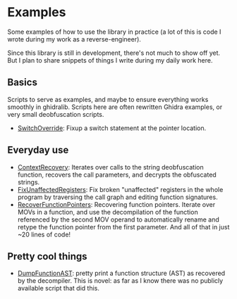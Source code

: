 # Examples

Some examples of how to use the library in practice (a lot of this is code
I wrote during my work as a reverse-engineer).

Since this library is still in development, there's not much to show off yet.
But I plan to share snippets of things I write during my daily work here.

## Basics

Scripts to serve as examples, and maybe to ensure everything works smoothly in ghidralib.
Scripts here are often rewritten Ghidra examples, or very small deobfuscation scripts.

* [SwitchOverride](./SwitchOverride.py): Fixup a switch statement at the pointer location.

## Everyday use

* [ContextRecovery](./ContextRecovery.py): Iterates over calls to the string
  deobfuscation function, recovers the call parameters, and decrypts
  the obfuscated strings.
* [FixUnaffectedRegisters](./FixUnaffectedRegisters.py): Fix broken "unaffected" registers
  in the whole program by traversing the call graph and editing function signatures.
* [RecoverFunctionPointers](./RecoverFunctionPointers.py): Recovering function pointers.
  Iterate over MOVs in a function, and use the decompilation of the function referenced
  by the second MOV operand to automatically rename and retype the function pointer from the
  first parameter. And all of that in just ~20 lines of code!

## Pretty cool things

* [DumpFunctionAST](./DumpFunctionAST.py): pretty print a function structure (AST)
  as recovered by the decompiler. This is novel: as far as I know there was no
  publicly available script that did this.
